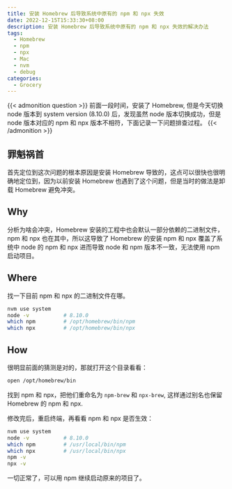```yaml
---
title: 安装 Homebrew 后导致系统中原有的 npm 和 npx 失效
date: 2022-12-15T15:33:30+08:00
description: 安装 Homebrew 后导致系统中原有的 npm 和 npx 失效的解决办法
tags:
  - Homebrew
  - npm
  - npx
  - Mac
  - nvm
  - debug
categories:
  - Grocery
---
```


{{< admonition question >}}
前面一段时间，安装了 Homebrew, 但是今天切换 node 版本到 system version (8.10.0) 后，发现虽然 node 版本切换成功，但是 node 版本对应的 npm 和 npx 版本不相符，下面记录一下问题排查过程。
{{< /admonition >}}

<!--more-->

## 罪魁祸首

首先定位到这次问题的根本原因是安装 Homebrew 导致的，这点可以很快也很明确地定位到，因为以前安装 Homebrew 也遇到了这个问题，但是当时的做法是卸载 Homebrew 避免冲突。

## Why

分析为啥会冲突，Homebrew 安装的工程中也会默认一部分依赖的二进制文件，npm 和 npx 也在其中，所以这导致了 Homebrew 的安装 npm 和 npx 覆盖了系统中 node 的 npm 和 npx 进而导致 node 和 npm 版本不一致，无法使用 npm 启动项目。

## Where

找一下目前 npm 和 npx 的二进制文件在哪。

```bash
nvm use system
node -v           # 8.10.0
which npm         # /opt/homebrew/bin/npm
which npx         # /opt/homebrew/bin/npx
```

## How

很明显前面的猜测是对的，那就打开这个目录看看：

```bash
open /opt/homebrew/bin
```

找到 npm 和 npx，把他们重命名为 `npm-brew` 和 `npx-brew`, 这样通过别名也保留 Homebrew 的 npm 和 npx.

修改完后，重启终端，再看看 npm 和 npx 是否生效：

```bash
nvm use system
node -v           # 8.10.0
which npm         # /usr/local/bin/npm
which npx         # /usr/local/bin/npx
npm -v
npx -v
```

一切正常了，可以用 npm 继续启动原来的项目了。
